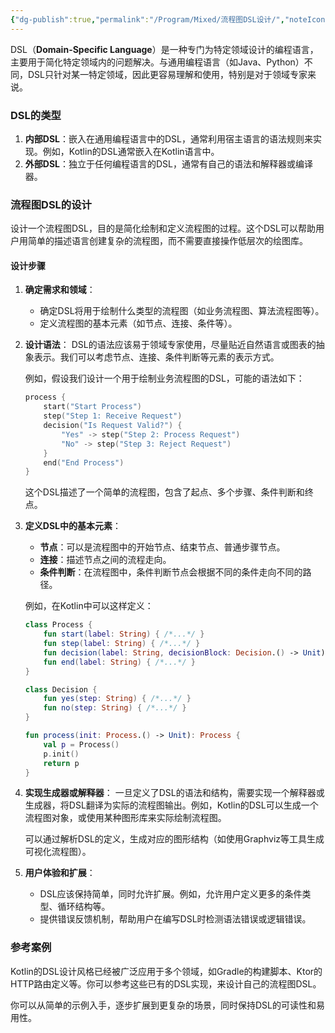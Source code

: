 ```yaml
---
{"dg-publish":true,"permalink":"/Program/Mixed/流程图DSL设计/","noteIcon":"","created":"2025-03-06T21:28:25.979+08:00"}
---
```


DSL（**Domain-Specific Language**）是一种专门为特定领域设计的编程语言，主要用于简化特定领域内的问题解决。与通用编程语言（如Java、Python）不同，DSL只针对某一特定领域，因此更容易理解和使用，特别是对于领域专家来说。

### DSL的类型
1. **内部DSL**：嵌入在通用编程语言中的DSL，通常利用宿主语言的语法规则来实现。例如，Kotlin的DSL通常嵌入在Kotlin语言中。
2. **外部DSL**：独立于任何编程语言的DSL，通常有自己的语法和解释器或编译器。

### 流程图DSL的设计
设计一个流程图DSL，目的是简化绘制和定义流程图的过程。这个DSL可以帮助用户用简单的描述语言创建复杂的流程图，而不需要直接操作低层次的绘图库。

#### 设计步骤

1. **确定需求和领域**：
   - 确定DSL将用于绘制什么类型的流程图（如业务流程图、算法流程图等）。
   - 定义流程图的基本元素（如节点、连接、条件等）。

2. **设计语法**：
   DSL的语法应该易于领域专家使用，尽量贴近自然语言或图表的抽象表示。我们可以考虑节点、连接、条件判断等元素的表示方式。

   例如，假设我们设计一个用于绘制业务流程图的DSL，可能的语法如下：
   
   ```kotlin
   process {
       start("Start Process")
       step("Step 1: Receive Request")
       decision("Is Request Valid?") {
           "Yes" -> step("Step 2: Process Request")
           "No" -> step("Step 3: Reject Request")
       }
       end("End Process")
   }
   ```

   这个DSL描述了一个简单的流程图，包含了起点、多个步骤、条件判断和终点。

3. **定义DSL中的基本元素**：
   - **节点**：可以是流程图中的开始节点、结束节点、普通步骤节点。
   - **连接**：描述节点之间的流程走向。
   - **条件判断**：在流程图中，条件判断节点会根据不同的条件走向不同的路径。

   例如，在Kotlin中可以这样定义：

   ```kotlin
   class Process {
       fun start(label: String) { /*...*/ }
       fun step(label: String) { /*...*/ }
       fun decision(label: String, decisionBlock: Decision.() -> Unit) { /*...*/ }
       fun end(label: String) { /*...*/ }
   }

   class Decision {
       fun yes(step: String) { /*...*/ }
       fun no(step: String) { /*...*/ }
   }

   fun process(init: Process.() -> Unit): Process {
       val p = Process()
       p.init()
       return p
   }
   ```

4. **实现生成器或解释器**：
   一旦定义了DSL的语法和结构，需要实现一个解释器或生成器，将DSL翻译为实际的流程图输出。例如，Kotlin的DSL可以生成一个流程图对象，或使用某种图形库来实际绘制流程图。

   可以通过解析DSL的定义，生成对应的图形结构（如使用Graphviz等工具生成可视化流程图）。

5. **用户体验和扩展**：
   - DSL应该保持简单，同时允许扩展。例如，允许用户定义更多的条件类型、循环结构等。
   - 提供错误反馈机制，帮助用户在编写DSL时检测语法错误或逻辑错误。

### 参考案例
Kotlin的DSL设计风格已经被广泛应用于多个领域，如Gradle的构建脚本、Ktor的HTTP路由定义等。你可以参考这些已有的DSL实现，来设计自己的流程图DSL。

你可以从简单的示例入手，逐步扩展到更复杂的场景，同时保持DSL的可读性和易用性。